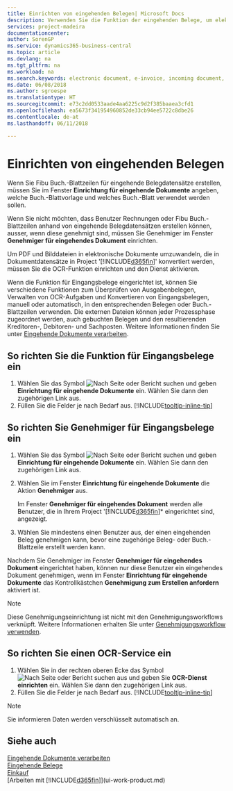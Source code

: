```yaml
---
title: Einrichten von eingehenden Belegen| Microsoft Docs
description: Verwenden Sie die Funktion der eingehenden Belege, um elektronische Belege zu erstellen, verwalten Sie OCRaufgaben, importieren Sie Rechnungen und wandeln Sie Bilddateien um.
services: project-madeira
documentationcenter: 
author: SorenGP
ms.service: dynamics365-business-central
ms.topic: article
ms.devlang: na
ms.tgt_pltfrm: na
ms.workload: na
ms.search.keywords: electronic document, e-invoice, incoming document, OCR, ecommerce, document exchange, import invoice
ms.date: 06/08/2018
ms.author: sgroespe
ms.translationtype: HT
ms.sourcegitcommit: e73c2dd0533aade4aa6225c9d2f385baaea3cfd1
ms.openlocfilehash: ea5673f341954960852de33cb94ee5722c8dbe26
ms.contentlocale: de-at
ms.lasthandoff: 06/11/2018

---
```

# <a name="set-up-incoming-documents"></a>Einrichten von eingehenden Belegen
Wenn Sie Fibu Buch.-Blattzeilen für eingehende Belegdatensätze erstellen, müssen Sie im Fenster **Einrichtung für eingehende Dokumente** angeben, welche Buch.-Blattvorlage und welches Buch.-Blatt verwendet werden sollen.

Wenn Sie nicht möchten, dass Benutzer Rechnungen oder Fibu Buch.-Blattzeilen anhand von eingehende Belegdatensätzen erstellen können, ausser, wenn diese genehmigt sind, müssen Sie Genehmiger im Fenster **Genehmiger für eingehendes Dokument** einrichten.

Um PDF und Bilddateien in elektronische Dokumente umzuwandeln, die in Dokumentdatensätze in Project '[!INCLUDE[d365fin](includes/d365fin_md.md)]' konvertiert werden, müssen Sie die OCR-Funktion einrichten und den Dienst aktivieren.

Wenn die Funktion für Eingangsbelege eingerichtet ist, können Sie verschiedene Funktionen zum Überprüfen von Ausgabenbelegen, Verwalten von OCR-Aufgaben und Konvertieren von Eingangsbelegen, manuell oder automatisch, in den entsprechenden Belegen oder Buch.-Blattzeilen verwenden. Die externen Dateien können jeder Prozessphase zugeordnet werden, auch gebuchten Belegen und den resultierenden Kreditoren-, Debitoren- und Sachposten. Weitere Informationen finden Sie unter [Eingehende Dokumente verarbeiten](across-process-income-documents.md).

## <a name="to-set-up-the-incoming-documents-feature"></a>So richten Sie die Funktion für Eingangsbelege ein
1. Wählen Sie das Symbol ![Nach Seite oder Bericht suchen](media/ui-search/search_small.png " Nach Seite oder Bericht suchen") und geben **Einrichtung für eingehende Dokumente** ein. Wählen Sie dann den zugehörigen Link aus.
2. Füllen Sie die Felder je nach Bedarf aus. [!INCLUDE[tooltip-inline-tip](includes/tooltip-inline-tip_md.md)]

## <a name="to-set-up-approvers-of-incoming-document-records"></a>So richten Sie Genehmiger für Eingangsbelege ein
1. Wählen Sie das Symbol ![Nach Seite oder Bericht suchen](media/ui-search/search_small.png " Nach Seite oder Bericht suchen") und geben **Einrichtung für eingehende Dokumente** ein. Wählen Sie dann den zugehörigen Link aus.  
2. Wählen Sie im Fenster **Einrichtung für eingehende Dokumente** die Aktion **Genehmiger** aus.

    Im Fenster **Genehmiger für eingehendes Dokument** werden alle Benutzer, die in Ihrem Project '[!INCLUDE[d365fin](includes/d365fin_md.md)]* eingerichtet sind, angezeigt.  
3. Wählen Sie mindestens einen Benutzer aus, der einen eingehenden Beleg genehmigen kann, bevor eine zugehörige Beleg- oder Buch.-Blattzeile erstellt werden kann.

Nachdem Sie Genehmiger im Fenster **Genehmiger für eingehendes Dokument** eingerichtet haben, können nur diese Benutzer ein eingehendes Dokument genehmigen, wenn im Fenster **Einrichtung für eingehende Dokumente** das Kontrollkästchen **Genehmigung zum Erstellen anfordern** aktiviert ist.

> [!NOTE]  
>   Diese Genehmigungseinrichtung ist nicht mit den Genehmigungsworkflows verknüpft. Weitere Informationen erhalten Sie unter [Genehmigungsworkflow verwenden](across-how-use-approval-workflows.md).

## <a name="to-set-up-an-ocr-service"></a>So richten Sie einen OCR-Service ein
1. Wählen Sie in der rechten oberen Ecke das Symbol ![Nach Seite oder Bericht suchen](media/ui-search/search_small.png "Nach Seite oder Bericht suchen") aus und geben Sie **OCR-Dienst einrichten** ein. Wählen Sie dann den zugehörigen Link aus.
2. Füllen Sie die Felder je nach Bedarf aus. [!INCLUDE[tooltip-inline-tip](includes/tooltip-inline-tip_md.md)]

> [!NOTE]  
> Sie informieren Daten werden verschlüsselt automatisch an.

## <a name="see-also"></a>Siehe auch
[Eingehende Dokumente verarbeiten](across-process-income-documents.md)  
[Eingehende Belege](across-income-documents.md)  
[Einkauf](purchasing-manage-purchasing.md)  
[Arbeiten mit [!INCLUDE[d365fin](includes/d365fin_md.md)]](ui-work-product.md)

